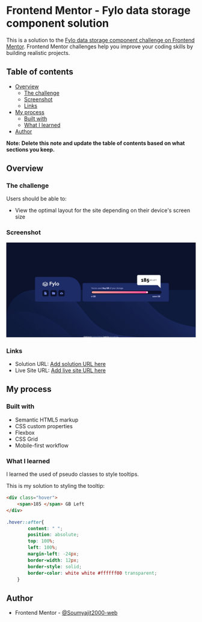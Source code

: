 # Frontend Mentor - Fylo data storage component solution

This is a solution to the [Fylo data storage component challenge on Frontend Mentor](https://www.frontendmentor.io/challenges/fylo-data-storage-component-1dZPRbV5n). Frontend Mentor challenges help you improve your coding skills by building realistic projects. 

## Table of contents

- [Overview](#overview)
  - [The challenge](#the-challenge)
  - [Screenshot](#screenshot)
  - [Links](#links)
- [My process](#my-process)
  - [Built with](#built-with)
  - [What I learned](#what-i-learned)
- [Author](#author)


**Note: Delete this note and update the table of contents based on what sections you keep.**

## Overview

### The challenge

Users should be able to:

- View the optimal layout for the site depending on their device's screen size

### Screenshot

![](./screenshot.jpg)



### Links

- Solution URL: [Add solution URL here](https://your-solution-url.com)
- Live Site URL: [Add live site URL here](https://your-live-site-url.com)

## My process

### Built with

- Semantic HTML5 markup
- CSS custom properties
- Flexbox
- CSS Grid
- Mobile-first workflow



### What I learned

I learned the used of pseudo classes to style tooltips.

This is my solution to styling the tooltip:

```html
<div class="hover">
    <span>185 </span> GB Left
</div>
```
```css
.hover::after{
        content: " ";
        position: absolute;
        top: 100%;
        left: 100%;
        margin-left: -24px;
        border-width: 12px;
        border-style: solid;
        border-color: white white #ffffff00 transparent;
    }
```


## Author

- Frontend Mentor - [@Soumyajit2000-web](https://www.frontendmentor.io/profile/Soumyajit2000-web)


